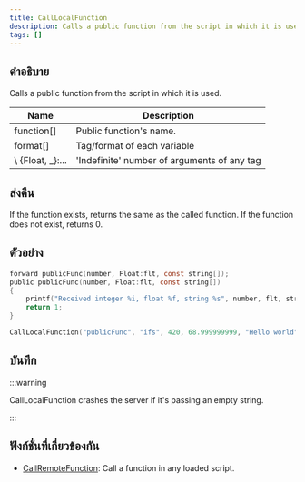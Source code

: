 ```yaml
---
title: CallLocalFunction
description: Calls a public function from the script in which it is used.
tags: []
---
```


## คำอธิบาย

Calls a public function from the script in which it is used.

| Name           | Description                                 |
| -------------- | ------------------------------------------- |
| function[]     | Public function's name.                     |
| format[]       | Tag/format of each variable                 |
\ \{Float, _}:... | 'Indefinite' number of arguments of any tag |

## ส่งคืน

If the function exists, returns the same as the called function. If the function does not exist, returns 0.

## ตัวอย่าง

```c
forward publicFunc(number, Float:flt, const string[]);
public publicFunc(number, Float:flt, const string[])
{
    printf("Received integer %i, float %f, string %s", number, flt, string);
    return 1;
}

CallLocalFunction("publicFunc", "ifs", 420, 68.999999999, "Hello world");
```

## บันทึก

:::warning

CallLocalFunction crashes the server if it's passing an empty string.

:::

## ฟังก์ชั่นที่เกี่ยวข้องกัน

- [CallRemoteFunction](../../scripting/functions/CallRemoteFunction.md): Call a function in any loaded script.
